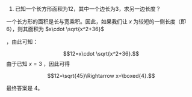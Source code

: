 1. 已知一个长方形面积为12，其中一个边长为3，求另一边长度？

一个长方形的面积是长与宽乘积。因此，如果我们让 $x$ 为较短的一侧长度（即 6），则其面积为 
$x\cdot \sqrt{x^2+36}$

，由此可知：

$$12=x\cdot \sqrt{x^2+36}.$$ 由于已知 $x=3$ ，因此可得

$$12=\sqrt{45}\Rightarrow x=\boxed{4}.$$

最终答案是 4。
